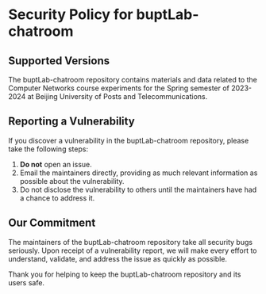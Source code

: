 # Security Policy for buptLab-chatroom

## Supported Versions

The buptLab-chatroom repository contains materials and data related to the Computer Networks course experiments for the Spring semester of 2023-2024 at Beijing University of Posts and Telecommunications.

## Reporting a Vulnerability

If you discover a vulnerability in the buptLab-chatroom repository, please take the following steps:

1. **Do not** open an issue.
2. Email the maintainers directly, providing as much relevant information as possible about the vulnerability.
3. Do not disclose the vulnerability to others until the maintainers have had a chance to address it.

## Our Commitment

The maintainers of the buptLab-chatroom repository take all security bugs seriously. Upon receipt of a vulnerability report, we will make every effort to understand, validate, and address the issue as quickly as possible.

Thank you for helping to keep the buptLab-chatroom repository and its users safe.
